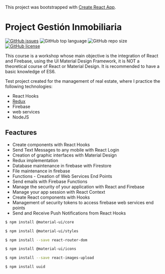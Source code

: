 This project was bootstrapped with [Create React App](https://github.com/facebook/create-react-app).

# Project Gestión Inmobiliaria

[![GitHub issues](https://img.shields.io/github/issues/StyvenSoft/gestion-inmobiliaria)](https://github.com/StyvenSoft/gestion-inmobiliaria/issues)
![GitHub top language](https://img.shields.io/github/languages/top/StyvenSoft/gestion-inmobiliaria)
![GitHub repo size](https://img.shields.io/github/repo-size/StyvenSoft/gestion-inmobiliaria)
[![GitHub license](https://img.shields.io/github/license/StyvenSoft/gestion-inmobiliaria)](https://github.com/StyvenSoft/gestion-inmobiliaria)

This course is a workshop whose main objective is the integration of React and Firebase, using the UI Material Design Framework, it is NOT a theoretical course of React or Material Design. It is recommended to have a basic knowledge of ES6.

Test project created for the management of real estate, where I practice the following technologies:

- React Hooks
- [Redux](https://redux.js.org/introduction/getting-started)
- Firebase
- web services
- NodeJS

## Feactures

- Create components with React Hooks
- Send Text Messages to any mobile with React Login
- Creation of graphic interfaces with Material Design
- Redux implementation
- Database maintenance in firebase with Firestore
- File maintenance in firebase
- Functions - Creation of Web Services End Points
- Send emails with Firebase Functions
- Manage the security of your application with React and Firebase
- Manage your app session with React Context
- Create React components with Hooks
- Management of security tokens to access firebase web services end points
- Send and Receive Push Notifications from React Hooks

```sh
$ npm install @material-ui/core
```
```sh
$ npm install @material-ui/styles
```
```sh
$ npm install --save react-router-dom
```
```sh
$ npm install @material-ui/icons
```

```sh
$ npm install --save react-images-upload
```

```sh
$ npm install uuid
```